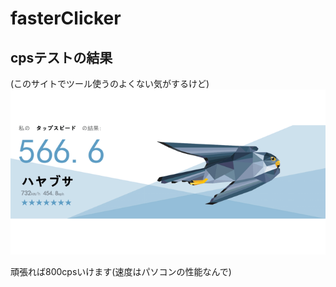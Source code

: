 # fasterClicker

## cpsテストの結果
(このサイトでツール使うのよくない気がするけど)
![cps result](result.png)

頑張れば800cpsいけます(速度はパソコンの性能なんで)

